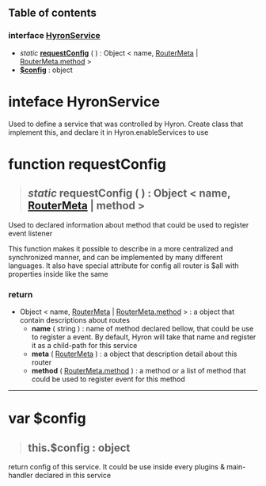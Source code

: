 ## **Table of contents**

### interface [**HyronService**](#interface-HyronService)

-   *static* [**requestConfig**](#function-requestConfig) ( ) : Object < name, [RouterMeta](./RouterMeta) | [RouterMeta.method](./RouterMeta#var-method) >
-   [**$config**]() : object

# inteface **HyronService**

Used to define a service that was controlled by Hyron. Create class that implement this, and declare it in Hyron.enableServices to use

# function requestConfig

> ## *static* **requestConfig** ( ) :  Object < name, [RouterMeta](./RouterMeta) | method >

Used to declared information about method that could be used to register event listener

This function makes it possible to describe in a more centralized and synchronized manner, and can be implemented by many different languages. It also have special attribute for config all router is $all with properties inside like the same

### **return**

 - Object < name, [RouterMeta](./RouterMeta.md) | [RouterMeta.method](./RouterMeta#var-method) > : a object that contain descriptions about routes
    - **name** ( string ) : name of method declared bellow, that could be use to register a event. By default, Hyron will take that name and register it as a child-path for this service
    - **meta** ( [RouterMeta](./RouterMeta.md) ) : a object that description detail about this router
    - **method** ( [RouterMeta.method](./RouterMeta#var-method) ) : a method or a list of method that could be used to register event for this method

---

# var $config

> ## this.**$config** : object

return config of this service. It could be use inside every plugins & main-handler declared in this service